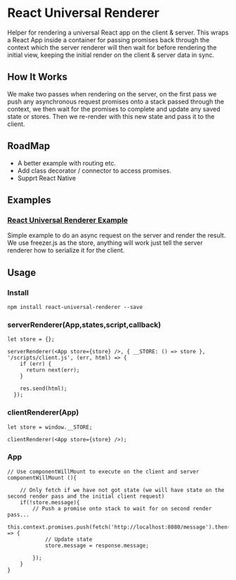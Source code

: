 # React Universal Renderer

Helper for rendering a universal React app on the client & server. This wraps a React App inside a container for passing promises back through the context which the server renderer will then wait for before rendering the initial view, keeping the initial render on the client & server data in sync.

## How It Works

We make two passes when rendering on the server, on the first pass we push any asynchronous request promises onto a stack passed through the context, we then wait for the promises to complete and update any saved state or stores. Then we re-render with this new state and pass it to the client.

## RoadMap

- A better example with routing etc.
- Add class decorator / connector to access promises.
- Supprt React Native

## Examples

### [React Universal Renderer Example](https://github.com/acorcutt/react-universal-renderer-example)

Simple example to do an async request on the server and render the result. We use freezer.js as the store, anything will work just tell the server renderer how to serialize it for the client.


## Usage

### Install
```
npm install react-universal-renderer --save
```

###  serverRenderer(App,states,script,callback)
```
let store = {};

serverRenderer(<App store={store} />, { __STORE: () => store }, '/scripts/client.js', (err, html) => {
    if (err) {
      return next(err);
    }

    res.send(html);
  });
```

### clientRenderer(App)
```
let store = window.__STORE;

clientRenderer(<App store={store} />);

```

### App
```
// Use componentWillMount to execute on the client and server
componentWillMount (){
	
	// Only fetch if we have not got state (we will have state on the second render pass and the initial client request)
	if(!store.message){
		// Push a promise onto stack to wait for on second render pass...
		this.context.promises.push(fetch('http://localhost:8080/message').then((response) => {
			// Update state
			store.message = response.message;

		});
	}
}      
```